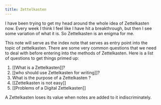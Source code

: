 ```yaml
---
title: Zettelkasten
---
```

I have been trying to get my head around the whole idea of Zettelkasten now. Every week I think I feel like I have hit a breakthrough, but then I see some variation of what it is. So Zettelkasten is an enigma for me.

This note will serve as the index note that serves as entry point into the topic of zettelkasten.
There are some very common questions that we need to deal with before entering into the methods of Zettelkasten. 
Here is a list of questions to get things primed up:
1. [[What is a Zettelkasten]]?
2. [[who should use Zettelkasten for writing]]?
3. What is the purpose of a Zettelkasten ?
4. [[Zettelkasten is not easy]]
5. [[Problems of a Digital Zettelkasten]]

A Zettelkasten loses its value when notes are added to it indiscriminately.